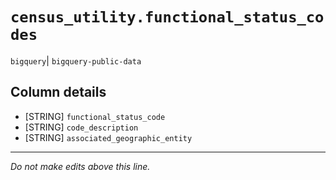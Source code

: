 # `census_utility.functional_status_codes`
`bigquery`| `bigquery-public-data`

## Column details
* [STRING]    `functional_status_code`
* [STRING]    `code_description`
* [STRING]    `associated_geographic_entity`

-------------------------------------------------------------------------------
*Do not make edits above this line.*
